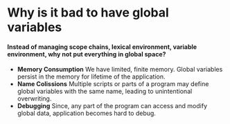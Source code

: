 # Why is it bad to have global variables

#### Instead of managing scope chains, lexical environment, variable environment, why not put everything in global space?

- **Memory Consumption** We have limited, finite memory. Global variables persist in the memory for lifetime of the application.
- **Name Colissions** Multiple scripts or parts of a program may define global variables with the same name, leading to unintentional overwriting.
- **Debugging** Since, any part of the program can access and modify global data, application becomes hard to debug.
